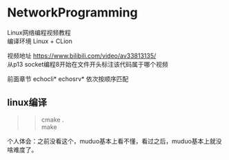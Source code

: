# NetworkProgramming
Linux网络编程视频教程  
编译环境 Linux + CLion

视频地址 https://www.bilibili.com/video/av33813135/    
从p13 socket编程8开始在文件开头标注该代码属于哪个视频   

前面章节 echocli* echosrv* 依次按顺序匹配   

## linux编译
>> cmake .  
>> make

个人体会：之前没看这个，muduo基本上看不懂，看过之后，muduo基本上就没啥难度了。
